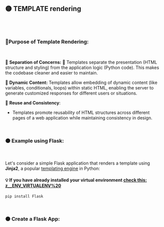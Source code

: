 ## 🟡 TEMPLATE rendering

<br>
<br>

### 🌈Purpose of Template Rendering:

<br>

🔸 **Separation of Concerns:** 💅 Templates separate the presentation (HTML structure and styling) from the application logic (Python code). This makes the codebase cleaner and easier to maintain.

🔸 **Dynamic Content:** Templates allow embedding of dynamic content (like variables, conditionals, loops) within static HTML, enabling the server to generate customized responses for different users or situations.

🔸 **Reuse and Consistency**:

- Templates promote reusability of HTML structures across different pages of a web application while maintaining consistency in design.

<br>

### 🟠 Example using Flask:

<br>

Let's consider a simple Flask application that renders a template using **Jinja2**, a popular <u>templating engine</u> in Python:

#### 💡 If you have already installed your virtual environment [check this: z\_\_ENV_VIRTUALENV%20](./z__ENV_VIRTUALENV%20.md)

```javascript
pip install Flask

```

<br>

### 🟠 Create a Flask App:
